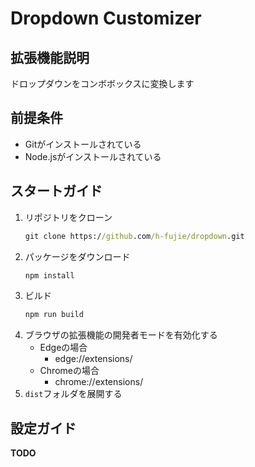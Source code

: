 # Dropdown Customizer

## 拡張機能説明

ドロップダウンをコンボボックスに変換します

## 前提条件

* Gitがインストールされている
* Node.jsがインストールされている

## スタートガイド

1. リポジトリをクローン
    ```cmd
    git clone https://github.com/h-fujie/dropdown.git
    ```
2. パッケージをダウンロード
    ```cmd
    npm install
    ```
3. ビルド
    ```cmd
    npm run build
    ```
4. ブラウザの拡張機能の開発者モードを有効化する
    * Edgeの場合
        * edge://extensions/
    * Chromeの場合
        * chrome://extensions/
5. `dist`フォルダを展開する

## 設定ガイド

**TODO**
